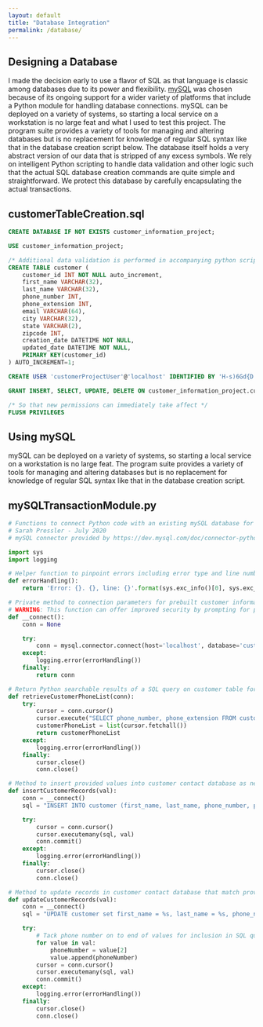 ```yaml
---
layout: default
title: "Database Integration"
permalink: /database/
---
```

## Designing a Database

I made the decision early to use a flavor of SQL as that language is classic among databases due to its power and flexibility. [mySQL](https://www.mysql.com/) was chosen because of its ongoing support for a wider variety of platforms that include a Python module for handling database connections. mySQL can be deployed on a variety of systems, so starting a local service on a workstation is no large feat and what I used to test this project. The program suite provides a variety of tools for managing and altering databases but is no replacement for knowledge of regular SQL syntax like that in the database creation script below. The database itself holds a very abstract version of our data that is stripped of any excess symbols. We rely on intelligent Python scripting to handle data validation and other logic such that the actual SQL database creation commands are quite simple and straightforward. We protect this database by carefully encapsulating the actual transactions. 

## customerTableCreation.sql
```sql
CREATE DATABASE IF NOT EXISTS customer_information_project;

USE customer_information_project;

/* Additional data validation is performed in accompanying python scripts */
CREATE TABLE customer (
    customer_id INT NOT NULL auto_increment,
    first_name VARCHAR(32),
    last_name VARCHAR(32),
    phone_number INT,
    phone_extension INT,
    email VARCHAR(64),
    city VARCHAR(32),
    state VARCHAR(2),
    zipcode INT,
    creation_date DATETIME NOT NULL,
    updated_date DATETIME NOT NULL,
    PRIMARY KEY(customer_id)
) AUTO_INCREMENT=1;

CREATE USER 'customerProjectUser'@'localhost' IDENTIFIED BY 'H-s)6Gd{D.';

GRANT INSERT, SELECT, UPDATE, DELETE ON customer_information_project.customer TO customerProjectUser@'localhost';

/* So that new permissions can immediately take affect */
FLUSH PRIVILEGES 
```

## Using mySQL

mySQL can be deployed on a variety of systems, so starting a local service on a workstation is no large feat. The program suite provides a variety of tools for managing and altering databases but is no replacement for knowledge of regular SQL syntax like that in the database creation script.

## mySQLTransactionModule.py
```python
# Functions to connect Python code with an existing mySQL database for the customer information project.
# Sarah Pressler - July 2020
# mySQL connector provided by https://dev.mysql.com/doc/connector-python/en/

import sys
import logging

# Helper function to pinpoint errors including error type and line number
def errorHandling():
    return 'Error: {}. {}, line: {}'.format(sys.exc_info()[0], sys.exc_info()[1], sys.exc_info()[2].tb_lineno)

# Private method to connection parameters for prebuilt customer information database
# WARNING: This function can offer improved security by prompting for password, suggest bcrypt module examples at http://zetcode.com/python/bcrypt/
def __connect(): 
    conn = None

    try: 
        conn = mysql.connector.connect(host='localhost', database='customer_information_project', user='customerProjectUser', password='H-s)6Gd{D.') 
    except:
        logging.error(errorHandling()) 
    finally:
        return conn

# Return Python searchable results of a SQL query on customer table for purpose of gathering existing phone listing
def retrieveCustomerPhoneList(conn):
    try:
        cursor = conn.cursor()
        cursor.execute("SELECT phone_number, phone_extension FROM customer")
        customerPhoneList = list(cursor.fetchall())
        return customerPhoneList
    except:
        logging.error(errorHandling()) 
    finally: 
        cursor.close() 
        conn.close()   

# Method to insert provided values into customer contact database as new records
def insertCustomerRecords(val):
    conn = __connect()
    sql = "INSERT INTO customer (first_name, last_name, phone_number, phone_extension, email, city, state, zipcode, created_date) VALUES (%s, %s, %s, %s, %s, %s, %s, %s, %s)"

    try:
        cursor = conn.cursor()
        cursor.executemany(sql, val)
        conn.commit()
    except:
        logging.error(errorHandling())
    finally: 
        cursor.close() 
        conn.close()  

# Method to update records in customer contact database that match provided values
def updateCustomerRecords(val):
    conn = __connect()
    sql = "UPDATE customer set first_name = %s, last_name = %s, phone_number = %s, phone_extension = %s, email = %s, city = %s, state = %s, zipcode = %s, updated_date = %s where phone_number = %s"

    try:
        # Tack phone number on to end of values for inclusion in SQL query
        for value in val:
            phoneNumber = value[2]
            value.append(phoneNumber)
        cursor = conn.cursor()
        cursor.executemany(sql, val)
        conn.commit()
    except:
        logging.error(errorHandling())
    finally: 
        cursor.close() 
        conn.close()   
```

